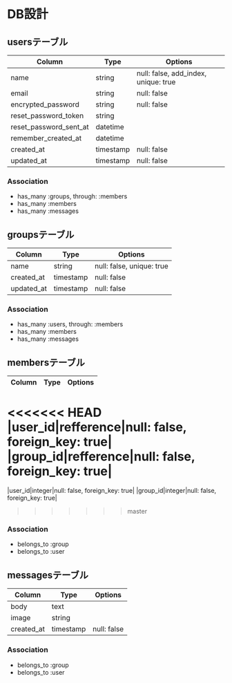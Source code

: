# DB設計

## usersテーブル

|Column|Type|Options|
|------|----|-------|
|name|string|null: false, add_index, unique: true|
|email|string|null: false|
|encrypted_password|string|null: false|
|reset_password_token|string||
|reset_password_sent_at|datetime||
|remember_created_at|datetime||
|created_at|timestamp|null: false|
|updated_at|timestamp|null: false|

### Association
- has_many :groups, through: :members
- has_many :members
- has_many :messages

## groupsテーブル

|Column|Type|Options|
|------|----|-------|
|name|string|null: false, unique: true|
|created_at|timestamp|null: false|
|updated_at|timestamp|null: false|

### Association
- has_many :users, through: :members
- has_many :members
- has_many :messages

## membersテーブル

|Column|Type|Options|
|------|----|-------|
<<<<<<< HEAD
|user_id|refference|null: false, foreign_key: true|
|group_id|refference|null: false, foreign_key: true|
=======
|user_id|integer|null: false, foreign_key: true|
|group_id|integer|null: false, foreign_key: true|
>>>>>>> master

### Association
- belongs_to :group
- belongs_to :user

## messagesテーブル

|Column|Type|Options|
|------|----|-------|
|body|text||
|image|string||
|created_at|timestamp|null: false|

### Association
- belongs_to :group
- belongs_to :user
